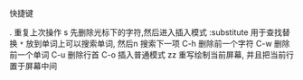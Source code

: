 快捷键

. 重复上次操作
s 先删除光标下的字符,然后进入插入模式
:substitute 用于查找替换
```*``` 放到单词上可以搜索单词, 然后n 搜索下一项
C-h 删除前一个字符
C-w 删除前一个单词
C-u 删除行首
C-o 插入普通模式 
zz  重写绘制当前屏幕, 并且把当前行置于屏幕中间





